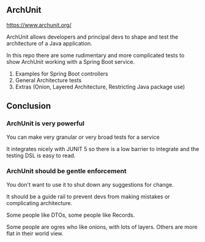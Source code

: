 ArchUnit
---

https://www.archunit.org/

ArchUnit allows developers and principal devs to shape and test the architecture
of a Java application.

In this repo there are some rudimentary and more complicated tests to show ArchUnit
working with a Spring Boot service.

1. Examples for Spring Boot controllers
2. General Architecture tests
3. Extras (Onion, Layered Architecture, Restricting Java package use)


## Conclusion

### ArchUnit is very powerful

You can make very granular or very broad tests for a service

It integrates nicely with JUNIT 5 so there is a low barrier to integrate and
the testing DSL is easy to read.

### ArchUnit should be gentle enforcement

You don't want to use it to shut down any suggestions for change. 

It should be a guide rail to prevent devs from making mistakes or complicating 
architecture.

Some people like DTOs, some people like Records. 

Some people are ogres who like onions, with lots of layers. Others are more flat in 
their world view.

